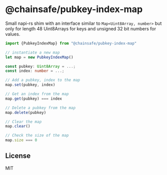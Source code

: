 # @chainsafe/pubkey-index-map

Small napi-rs shim with an interface similar to `Map<Uint8Array, number>` but only for length 48 Uint8Arrays for keys and unsigned 32 bit numbers for values.

```ts
import {PubkeyIndexMap} from "@chainsafe/pubkey-index-map"

// instantiate a new map
let map = new PubkeyIndexMap()

const pubkey: Uint8Array = ...;
const index: number = ...;

// Add a pubkey, index to the map
map.set(pubkey, index)

// Get an index from the map
map.get(pubkey) === index

// Delete a pubkey from the map
map.delete(pubkey)

// Clear the map
map.clear()

// Check the size of the map
map.size === 0
```

## License

MIT